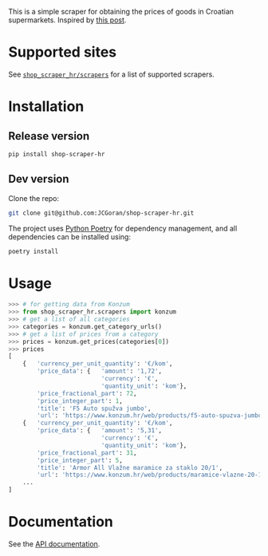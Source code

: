 This is a simple scraper for obtaining the prices of goods in Croatian supermarkets.
Inspired by [this post](https://mastodon.gamedev.place/@badlogic/111071396799790275).

# Supported sites

See [`shop_scraper_hr/scrapers`](shop_scraper_hr/scrapers) for a list of supported scrapers.

# Installation

## Release version

```sh
pip install shop-scraper-hr
```

## Dev version

Clone the repo:
```sh
git clone git@github.com:JCGoran/shop-scraper-hr.git
```

The project uses [Python Poetry](https://python-poetry.org/) for dependency management, and all dependencies can be installed using:

```sh
poetry install
```

# Usage

```python
>>> # for getting data from Konzum
>>> from shop_scraper_hr.scrapers import konzum
>>> # get a list of all categories
>>> categories = konzum.get_category_urls()
>>> # get a list of prices from a category
>>> prices = konzum.get_prices(categories[0])
>>> prices
[
    {   'currency_per_unit_quantity': '€/kom',
        'price_data': {   'amount': '1,72',
                          'currency': '€',
                          'quantity_unit': 'kom'},
        'price_fractional_part': 72,
        'price_integer_part': 1,
        'title': 'F5 Auto spužva jumbo',
        'url': 'https://www.konzum.hr/web/products/f5-auto-spuzva-jumbo'},
    {   'currency_per_unit_quantity': '€/kom',
        'price_data': {   'amount': '5,31',
                          'currency': '€',
                          'quantity_unit': 'kom'},
        'price_fractional_part': 31,
        'price_integer_part': 5,
        'title': 'Armor All Vlažne maramice za staklo 20/1',
        'url': 'https://www.konzum.hr/web/products/maramice-vlazne-20-1'},
    ...
]
```

# Documentation

See the [API documentation](https://jcgoran.github.io/shop-scraper-hr).
